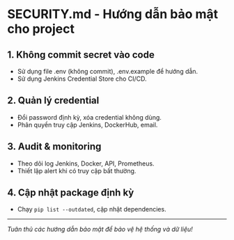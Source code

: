 # SECURITY.md - Hướng dẫn bảo mật cho project

## 1. Không commit secret vào code
- Sử dụng file .env (không commit), .env.example để hướng dẫn.
- Sử dụng Jenkins Credential Store cho CI/CD.

## 2. Quản lý credential
- Đổi password định kỳ, xóa credential không dùng.
- Phân quyền truy cập Jenkins, DockerHub, email.

## 3. Audit & monitoring
- Theo dõi log Jenkins, Docker, API, Prometheus.
- Thiết lập alert khi có truy cập bất thường.

## 4. Cập nhật package định kỳ
- Chạy `pip list --outdated`, cập nhật dependencies.

---

*Tuân thủ các hướng dẫn bảo mật để bảo vệ hệ thống và dữ liệu!*
